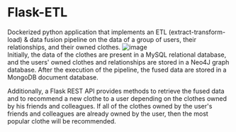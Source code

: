 # Flask-ETL
Dockerized python application that implements an ETL (extract-transform-load) & data fusion pipeline on the data of a group of users, their relationships, and their owned clothes.
![image](https://github.com/user-attachments/assets/5ff0bc83-8d3a-4ada-af04-f3400659ca4f)  
Initially, the data of the clothes are present in a MySQL relational database, and the users' owned clothes and relationships are stored in a Neo4J graph database. After the execution of the pipeline, the fused data are stored in a MongoDB document database.  
  
Additionally, a Flask REST API provides methods to retrieve the fused data and to recommend a new clothe to a user depending on the clothes owned by his friends and colleagues. If all of the clothes owned by the user's friends and colleagues are already owned by the user, then the most popular clothe will be recommended.
